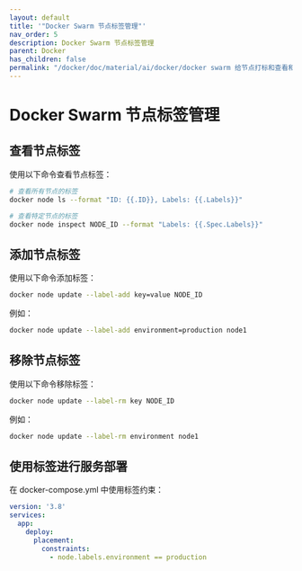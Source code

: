 ```yaml
---
layout: default
title: '"Docker Swarm 节点标签管理"'
nav_order: 5
description: Docker Swarm 节点标签管理
parent: Docker
has_children: false
permalink: "/docker/doc/material/ai/docker/docker swarm 给节点打标和查看和移除/"
---
```


# Docker Swarm 节点标签管理

## 查看节点标签

使用以下命令查看节点标签：

```bash
# 查看所有节点的标签
docker node ls --format "ID: {{.ID}}, Labels: {{.Labels}}"

# 查看特定节点的标签
docker node inspect NODE_ID --format "Labels: {{.Spec.Labels}}"
```

## 添加节点标签

使用以下命令添加标签：

```bash
docker node update --label-add key=value NODE_ID
```

例如：
```bash
docker node update --label-add environment=production node1
```

## 移除节点标签

使用以下命令移除标签：

```bash
docker node update --label-rm key NODE_ID
```

例如：
```bash
docker node update --label-rm environment node1
```

## 使用标签进行服务部署

在 docker-compose.yml 中使用标签约束：

```yaml
version: '3.8'
services:
  app:
    deploy:
      placement:
        constraints:
          - node.labels.environment == production

